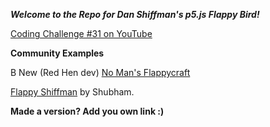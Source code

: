 ***Welcome to the Repo for Dan Shiffman's p5.js Flappy Bird!***

[Coding Challenge #31 on YouTube](https://www.youtube.com/watch?v=cXgA1d_E-jY)

**Community Examples**

B New (Red Hen dev) [No Man's Flappycraft](http://www.redhendev.com/NoMansFlappyCraft/) 

[Flappy Shiffman](https://bhamshu.github.io/flappy-shiffman/index.html) by Shubham.

**Made a version? Add you own link :)**
